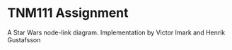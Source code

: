 # TNM111 Assignment
A Star Wars node-link diagram.
Implementation by Victor Imark and Henrik Gustafsson

